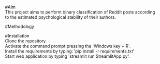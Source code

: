 #Aim  
This project aims to perform binary classification of Reddit posts according to the estimated psychological stability of their authors. 

#Methodology


#Installation  
Clone the repository.  
Activate the command prompt pressing the 'Windows key + R'.  
Install the requirements by typing: 'pip install -r requirements.txt'  
Start web application by typing 'streamlit run StreamlitApp.py'.  
